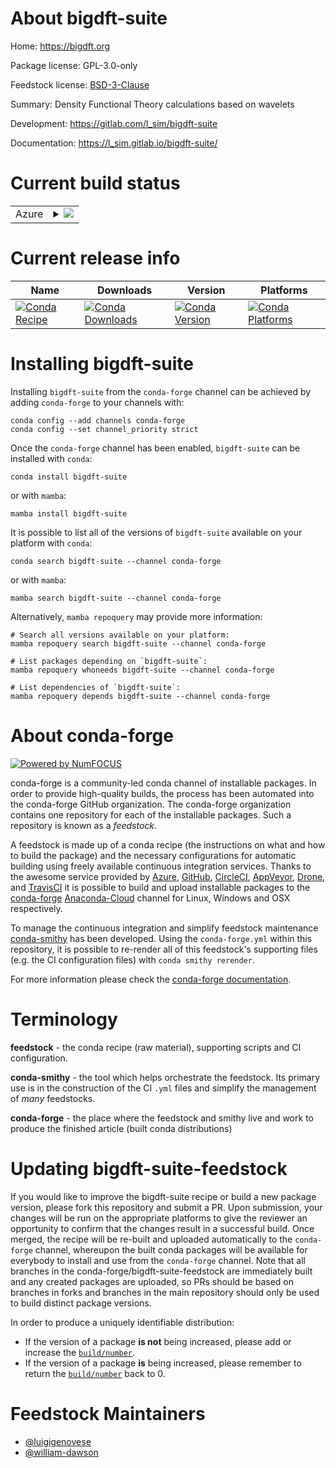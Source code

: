 About bigdft-suite
==================

Home: https://bigdft.org

Package license: GPL-3.0-only

Feedstock license: [BSD-3-Clause](https://github.com/conda-forge/bigdft-suite-feedstock/blob/main/LICENSE.txt)

Summary: Density Functional Theory calculations based on wavelets

Development: https://gitlab.com/l_sim/bigdft-suite

Documentation: https://l_sim.gitlab.io/bigdft-suite/

Current build status
====================


<table>
    
  <tr>
    <td>Azure</td>
    <td>
      <details>
        <summary>
          <a href="https://dev.azure.com/conda-forge/feedstock-builds/_build/latest?definitionId=17581&branchName=main">
            <img src="https://dev.azure.com/conda-forge/feedstock-builds/_apis/build/status/bigdft-suite-feedstock?branchName=main">
          </a>
        </summary>
        <table>
          <thead><tr><th>Variant</th><th>Status</th></tr></thead>
          <tbody><tr>
              <td>linux_64_mpimpichpython3.10.____cpython</td>
              <td>
                <a href="https://dev.azure.com/conda-forge/feedstock-builds/_build/latest?definitionId=17581&branchName=main">
                  <img src="https://dev.azure.com/conda-forge/feedstock-builds/_apis/build/status/bigdft-suite-feedstock?branchName=main&jobName=linux&configuration=linux%20linux_64_mpimpichpython3.10.____cpython" alt="variant">
                </a>
              </td>
            </tr><tr>
              <td>linux_64_mpimpichpython3.11.____cpython</td>
              <td>
                <a href="https://dev.azure.com/conda-forge/feedstock-builds/_build/latest?definitionId=17581&branchName=main">
                  <img src="https://dev.azure.com/conda-forge/feedstock-builds/_apis/build/status/bigdft-suite-feedstock?branchName=main&jobName=linux&configuration=linux%20linux_64_mpimpichpython3.11.____cpython" alt="variant">
                </a>
              </td>
            </tr><tr>
              <td>linux_64_mpimpichpython3.8.____73_pypy</td>
              <td>
                <a href="https://dev.azure.com/conda-forge/feedstock-builds/_build/latest?definitionId=17581&branchName=main">
                  <img src="https://dev.azure.com/conda-forge/feedstock-builds/_apis/build/status/bigdft-suite-feedstock?branchName=main&jobName=linux&configuration=linux%20linux_64_mpimpichpython3.8.____73_pypy" alt="variant">
                </a>
              </td>
            </tr><tr>
              <td>linux_64_mpimpichpython3.8.____cpython</td>
              <td>
                <a href="https://dev.azure.com/conda-forge/feedstock-builds/_build/latest?definitionId=17581&branchName=main">
                  <img src="https://dev.azure.com/conda-forge/feedstock-builds/_apis/build/status/bigdft-suite-feedstock?branchName=main&jobName=linux&configuration=linux%20linux_64_mpimpichpython3.8.____cpython" alt="variant">
                </a>
              </td>
            </tr><tr>
              <td>linux_64_mpimpichpython3.9.____73_pypy</td>
              <td>
                <a href="https://dev.azure.com/conda-forge/feedstock-builds/_build/latest?definitionId=17581&branchName=main">
                  <img src="https://dev.azure.com/conda-forge/feedstock-builds/_apis/build/status/bigdft-suite-feedstock?branchName=main&jobName=linux&configuration=linux%20linux_64_mpimpichpython3.9.____73_pypy" alt="variant">
                </a>
              </td>
            </tr><tr>
              <td>linux_64_mpimpichpython3.9.____cpython</td>
              <td>
                <a href="https://dev.azure.com/conda-forge/feedstock-builds/_build/latest?definitionId=17581&branchName=main">
                  <img src="https://dev.azure.com/conda-forge/feedstock-builds/_apis/build/status/bigdft-suite-feedstock?branchName=main&jobName=linux&configuration=linux%20linux_64_mpimpichpython3.9.____cpython" alt="variant">
                </a>
              </td>
            </tr><tr>
              <td>linux_64_mpiopenmpipython3.10.____cpython</td>
              <td>
                <a href="https://dev.azure.com/conda-forge/feedstock-builds/_build/latest?definitionId=17581&branchName=main">
                  <img src="https://dev.azure.com/conda-forge/feedstock-builds/_apis/build/status/bigdft-suite-feedstock?branchName=main&jobName=linux&configuration=linux%20linux_64_mpiopenmpipython3.10.____cpython" alt="variant">
                </a>
              </td>
            </tr><tr>
              <td>linux_64_mpiopenmpipython3.11.____cpython</td>
              <td>
                <a href="https://dev.azure.com/conda-forge/feedstock-builds/_build/latest?definitionId=17581&branchName=main">
                  <img src="https://dev.azure.com/conda-forge/feedstock-builds/_apis/build/status/bigdft-suite-feedstock?branchName=main&jobName=linux&configuration=linux%20linux_64_mpiopenmpipython3.11.____cpython" alt="variant">
                </a>
              </td>
            </tr><tr>
              <td>linux_64_mpiopenmpipython3.8.____73_pypy</td>
              <td>
                <a href="https://dev.azure.com/conda-forge/feedstock-builds/_build/latest?definitionId=17581&branchName=main">
                  <img src="https://dev.azure.com/conda-forge/feedstock-builds/_apis/build/status/bigdft-suite-feedstock?branchName=main&jobName=linux&configuration=linux%20linux_64_mpiopenmpipython3.8.____73_pypy" alt="variant">
                </a>
              </td>
            </tr><tr>
              <td>linux_64_mpiopenmpipython3.8.____cpython</td>
              <td>
                <a href="https://dev.azure.com/conda-forge/feedstock-builds/_build/latest?definitionId=17581&branchName=main">
                  <img src="https://dev.azure.com/conda-forge/feedstock-builds/_apis/build/status/bigdft-suite-feedstock?branchName=main&jobName=linux&configuration=linux%20linux_64_mpiopenmpipython3.8.____cpython" alt="variant">
                </a>
              </td>
            </tr><tr>
              <td>linux_64_mpiopenmpipython3.9.____73_pypy</td>
              <td>
                <a href="https://dev.azure.com/conda-forge/feedstock-builds/_build/latest?definitionId=17581&branchName=main">
                  <img src="https://dev.azure.com/conda-forge/feedstock-builds/_apis/build/status/bigdft-suite-feedstock?branchName=main&jobName=linux&configuration=linux%20linux_64_mpiopenmpipython3.9.____73_pypy" alt="variant">
                </a>
              </td>
            </tr><tr>
              <td>linux_64_mpiopenmpipython3.9.____cpython</td>
              <td>
                <a href="https://dev.azure.com/conda-forge/feedstock-builds/_build/latest?definitionId=17581&branchName=main">
                  <img src="https://dev.azure.com/conda-forge/feedstock-builds/_apis/build/status/bigdft-suite-feedstock?branchName=main&jobName=linux&configuration=linux%20linux_64_mpiopenmpipython3.9.____cpython" alt="variant">
                </a>
              </td>
            </tr>
          </tbody>
        </table>
      </details>
    </td>
  </tr>
</table>

Current release info
====================

| Name | Downloads | Version | Platforms |
| --- | --- | --- | --- |
| [![Conda Recipe](https://img.shields.io/badge/recipe-bigdft--suite-green.svg)](https://anaconda.org/conda-forge/bigdft-suite) | [![Conda Downloads](https://img.shields.io/conda/dn/conda-forge/bigdft-suite.svg)](https://anaconda.org/conda-forge/bigdft-suite) | [![Conda Version](https://img.shields.io/conda/vn/conda-forge/bigdft-suite.svg)](https://anaconda.org/conda-forge/bigdft-suite) | [![Conda Platforms](https://img.shields.io/conda/pn/conda-forge/bigdft-suite.svg)](https://anaconda.org/conda-forge/bigdft-suite) |

Installing bigdft-suite
=======================

Installing `bigdft-suite` from the `conda-forge` channel can be achieved by adding `conda-forge` to your channels with:

```
conda config --add channels conda-forge
conda config --set channel_priority strict
```

Once the `conda-forge` channel has been enabled, `bigdft-suite` can be installed with `conda`:

```
conda install bigdft-suite
```

or with `mamba`:

```
mamba install bigdft-suite
```

It is possible to list all of the versions of `bigdft-suite` available on your platform with `conda`:

```
conda search bigdft-suite --channel conda-forge
```

or with `mamba`:

```
mamba search bigdft-suite --channel conda-forge
```

Alternatively, `mamba repoquery` may provide more information:

```
# Search all versions available on your platform:
mamba repoquery search bigdft-suite --channel conda-forge

# List packages depending on `bigdft-suite`:
mamba repoquery whoneeds bigdft-suite --channel conda-forge

# List dependencies of `bigdft-suite`:
mamba repoquery depends bigdft-suite --channel conda-forge
```


About conda-forge
=================

[![Powered by
NumFOCUS](https://img.shields.io/badge/powered%20by-NumFOCUS-orange.svg?style=flat&colorA=E1523D&colorB=007D8A)](https://numfocus.org)

conda-forge is a community-led conda channel of installable packages.
In order to provide high-quality builds, the process has been automated into the
conda-forge GitHub organization. The conda-forge organization contains one repository
for each of the installable packages. Such a repository is known as a *feedstock*.

A feedstock is made up of a conda recipe (the instructions on what and how to build
the package) and the necessary configurations for automatic building using freely
available continuous integration services. Thanks to the awesome service provided by
[Azure](https://azure.microsoft.com/en-us/services/devops/), [GitHub](https://github.com/),
[CircleCI](https://circleci.com/), [AppVeyor](https://www.appveyor.com/),
[Drone](https://cloud.drone.io/welcome), and [TravisCI](https://travis-ci.com/)
it is possible to build and upload installable packages to the
[conda-forge](https://anaconda.org/conda-forge) [Anaconda-Cloud](https://anaconda.org/)
channel for Linux, Windows and OSX respectively.

To manage the continuous integration and simplify feedstock maintenance
[conda-smithy](https://github.com/conda-forge/conda-smithy) has been developed.
Using the ``conda-forge.yml`` within this repository, it is possible to re-render all of
this feedstock's supporting files (e.g. the CI configuration files) with ``conda smithy rerender``.

For more information please check the [conda-forge documentation](https://conda-forge.org/docs/).

Terminology
===========

**feedstock** - the conda recipe (raw material), supporting scripts and CI configuration.

**conda-smithy** - the tool which helps orchestrate the feedstock.
                   Its primary use is in the construction of the CI ``.yml`` files
                   and simplify the management of *many* feedstocks.

**conda-forge** - the place where the feedstock and smithy live and work to
                  produce the finished article (built conda distributions)


Updating bigdft-suite-feedstock
===============================

If you would like to improve the bigdft-suite recipe or build a new
package version, please fork this repository and submit a PR. Upon submission,
your changes will be run on the appropriate platforms to give the reviewer an
opportunity to confirm that the changes result in a successful build. Once
merged, the recipe will be re-built and uploaded automatically to the
`conda-forge` channel, whereupon the built conda packages will be available for
everybody to install and use from the `conda-forge` channel.
Note that all branches in the conda-forge/bigdft-suite-feedstock are
immediately built and any created packages are uploaded, so PRs should be based
on branches in forks and branches in the main repository should only be used to
build distinct package versions.

In order to produce a uniquely identifiable distribution:
 * If the version of a package **is not** being increased, please add or increase
   the [``build/number``](https://docs.conda.io/projects/conda-build/en/latest/resources/define-metadata.html#build-number-and-string).
 * If the version of a package **is** being increased, please remember to return
   the [``build/number``](https://docs.conda.io/projects/conda-build/en/latest/resources/define-metadata.html#build-number-and-string)
   back to 0.

Feedstock Maintainers
=====================

* [@luigigenovese](https://github.com/luigigenovese/)
* [@william-dawson](https://github.com/william-dawson/)

